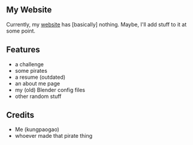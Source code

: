 ## My Website
Currently, my [website](http://kungpaogao.github.io/ "My Website") has \[basically\] nothing. Maybe, I'll add stuff to it at some point.

## Features
- a challenge
- some pirates
- a resume (outdated)
- an about me page
- my (old) Blender config files
- other random stuff

## Credits
- Me (kungpaogao)
- whoever made that pirate thing
